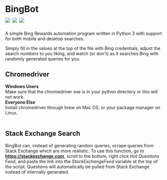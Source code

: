 # BingBot<br><img src="https://img.shields.io/github/downloads/themooer1/BingBot/total.svg"> <img src="https://img.shields.io/pypi/dm/LinkScanner.svg">  <a href="/to/themooer1"><img src="https://img.shields.io/badge/Say%20Thanks!-🦉-1EAEDB.svg"></a>
A simple Bing Rewards automation program written in Python 3 with support for both mobile and desktop searches.

Simply fill in the values at the top of the file with Bing credentials, adjust the search numbers to you liking, 
and watch (or don't) as it searches Bing with randomly generated queries for you.

<h2>Chromedriver</h2>
<strong>Windows Users</strong><br>
<article>Make sure that the chromedriver exe is in your python directory or this will not work.<br>  
<strong>Everyone Else</strong><br>
<article>Install chromedriver through brew on Mac OS, or your package manager on Linux.</article><br>
<h2>Stack Exchange Search</h2>
<article>BingBot can, instead of generating random queries, scrape queries from Stack Exchange which are more realistic.  To use this function, go to <strong><a href="https://stackexchange.com">https://stackexchange.com</a></strong>, scroll to the bottom, right click <em>Hot Questions Feed</em>, and paste the link into the <em>StackExchangeFeed</em> variable at the top of the script.  Questions will automatically be pulled from Stack Exchange instead of internally generated.
